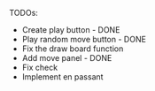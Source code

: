 TODOs:
- Create play button - DONE
- Play random move button - DONE
- Fix the draw board function 
- Add move panel - DONE
- Fix check
- Implement en passant